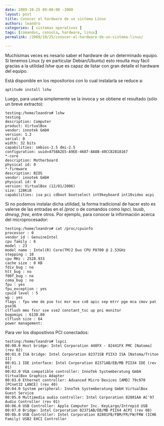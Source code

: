```yaml
---
date: 2009-10-25 09:00:00 -3000
layout: post
title: Conocer el hardware de un sistema Linux
authors: leandro
categories: [ sistemas operativos ]
tags: [comandos, consola, hardware, linux]
permalink: /2009/10/25/conocer-el-hardware-de-un-sistema-linux/

---
```


Muchísimas veces es nesario saber el hardware de un determinado equipo. Si
tenemos Linux (y en particular Debian/Ubuntu) esto resulta muy fácil gracias a
la utilidad *lshw* que es capaz de listar con gran detalle el hardware del
equipo. <!-- more -->

Está disponible en los repositorios con lo cual instalarla se reduce a:

```
aptitude install lshw
```

Luego, para usarla simplemente se la invoca y se obtiene el resultado (sólo un
breve extracto):

```
testing:/home/leandro# lshw
testing
description: Computer
product: VirtualBox
vendor: innotek GmbH
version: 1.2
serial: 0
width: 32 bits
capabilities: smbios-2.5 dmi-2.5
configuration: uuid=4758A2E5-A9EE-4687-8A8B-40CC82818167
*-core
description: Motherboard
physical id: 0
*-firmware
description: BIOS
vendor: innotek GmbH
physical id: 0
version: VirtualBox (12/01/2006)
size: 128KiB
capabilities: isa pci cdboot bootselect int9keyboard int10video acpi
```

Si no podemos instalar dicha utilidad, la forma tradicional de hacer esto es
valerse de las entradas en el */proc* o de comandos como *lspci*, *lsusb*,
*dmesg*, *free*, entre otros. Por ejemplo, para conocer la
información acerca del microprocesador:

```
testing:/home/leandro# cat /proc/cpuinfo
processor : 0
vendor_id : GenuineIntel
cpu family : 6
model : 23
model name : Intel(R) Core(TM)2 Duo CPU P8700 @ 2.53GHz
stepping : 10
cpu MHz : 2528.933
cache size : 0 KB
fdiv_bug : no
hlt_bug : no
f00f_bug : no
coma_bug : no
fpu : yes
fpu_exception : yes
cpuid level : 5
wp : yes
flags : fpu vme de pse tsc msr mce cx8 apic sep mtrr pge mca cmov pat pse36
clflush mmx fxsr sse sse2 constant_tsc up pni monitor
bogomips : 6130.80
clflush size : 64
power management:
```

Para ver los dispositivos PCI conectados:

```
testing:/home/leandro# lspci
00:00.0 Host bridge: Intel Corporation 440FX - 82441FX PMC [Natoma] (rev 02)
00:01.0 ISA bridge: Intel Corporation 82371SB PIIX3 ISA [Natoma/Triton II]
00:01.1 IDE interface: Intel Corporation 82371AB/EB/MB PIIX4 IDE (rev 01)
00:02.0 VGA compatible controller: InnoTek Systemberatung GmbH VirtualBox Graphics Adapter
00:03.0 Ethernet controller: Advanced Micro Devices [AMD] 79c970 [PCnet32 LANCE] (rev 40)
00:04.0 System peripheral: InnoTek Systemberatung GmbH VirtualBox Guest Service
00:05.0 Multimedia audio controller: Intel Corporation 82801AA AC'97 Audio Controller (rev 01)
00:06.0 USB Controller: Apple Computer Inc. KeyLargo/Intrepid USB
00:07.0 Bridge: Intel Corporation 82371AB/EB/MB PIIX4 ACPI (rev 08)
00:0b.0 USB Controller: Intel Corporation 82801FB/FBM/FR/FW/FRW (ICH6 Family) USB2 EHCI Controller
```
